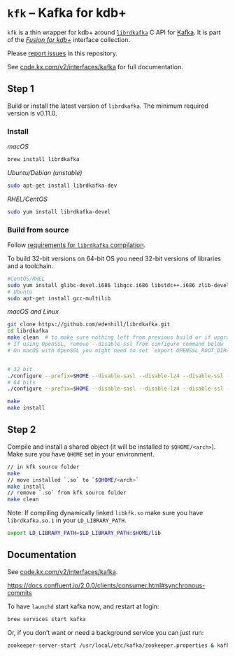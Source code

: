 # `kfk` – Kafka for kdb+




`kfk` is a thin wrapper for kdb+ around [`librdkafka`](https://github.com/edenhill/librdkafka) C API for [Kafka](https://kafka.apache.org/). 
It is part of the [_Fusion for kdb+_](http://code.kx.com/v2/interfaces/fusion/) interface collection.

Please [report issues](https://github.com/KxSystems/kafka/issues) in this repository.

See [code.kx.com/v2/interfaces/kafka](http://code.kx.com/v2/interfaces/kafka/) for full documentation.


## Step 1

Build or install the latest version of `librdkafka`. The minimum required version is v0.11.0.


### Install

_macOS_

```bash
brew install librdkafka
```

_Ubuntu/Debian (unstable)_

```bash
sudo apt-get install librdkafka-dev
```

_RHEL/CentOS_

```bash
sudo yum install librdkafka-devel
```


### Build from source 

Follow [requirements for `librdkafka` compilation](https://github.com/edenhill/librdkafka#requirements).

To build 32-bit versions on 64-bit OS you need 32-bit versions of libraries and a toolchain.

```bash
#CentOS/RHEL
sudo yum install glibc-devel.i686 libgcc.i686 libstdc++.i686 zlib-devel.i686
# Ubuntu
sudo apt-get install gcc-multilib
```


_macOS and Linux_

```bash
git clone https://github.com/edenhill/librdkafka.git
cd librdkafka
make clean  # to make sure nothing left from previous build or if upgrading/rebuilding
# If using OpenSSL, remove --disable-ssl from configure command below
# On macOS with OpenSSL you might need to set `export OPENSSL_ROOT_DIR=/usr/local/Cellar/openssl/1.0.2k` before proceeding


# 32 bit
./configure --prefix=$HOME --disable-sasl --disable-lz4 --disable-ssl --mbits=32 
# 64 bits
./configure --prefix=$HOME --disable-sasl --disable-lz4 --disable-ssl --mbits=64

make
make install
```


## Step 2

Compile and install a shared object (it will be installed to `$QHOME/<arch>`). Make sure you have `QHOME` set in your environment.

```bash
// in kfk source folder
make
// move installed `.so` to `$QHOME/<arch>`
make install
// remove `.so` from kfk source folder
make clean
```

Note: If compiling dynamically linked `libkfk.so` make sure you have `librdkafka.so.1` in your `LD_LIBRARY_PATH`.

```bash
export LD_LIBRARY_PATH=$LD_LIBRARY_PATH:$HOME/lib
```


## Documentation

See [code.kx.com/v2/interfaces/kafka](http://code.kx.com/v2/interfaces/kafka/).


https://docs.confluent.io/2.0.0/clients/consumer.html#synchronous-commits

To have `launchd` start kafka now, and restart at login:

```bash
brew services start kafka
```

Or, if you don’t want or need a background service you can just run:

```bash
zookeeper-server-start /usr/local/etc/kafka/zookeeper.properties & kafka-server-start /usr/local/etc/kafka/server.properties
```


